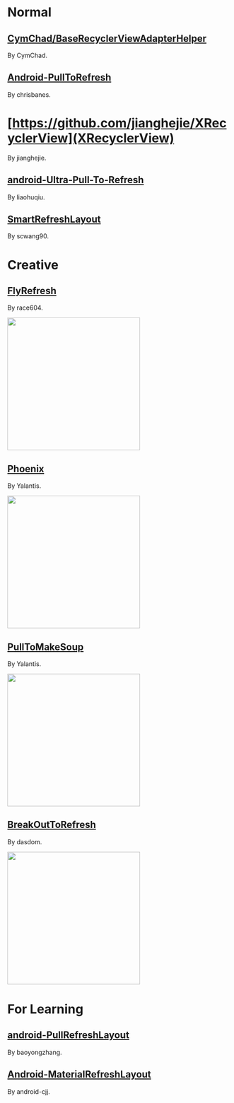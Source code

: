 # Normal

## [CymChad/BaseRecyclerViewAdapterHelper](https://github.com/CymChad/BaseRecyclerViewAdapterHelper)

By CymChad.

## [Android-PullToRefresh](https://github.com/chrisbanes/Android-PullToRefresh)

By chrisbanes.

# [https://github.com/jianghejie/XRecyclerView](XRecyclerView)

By jianghejie.

## [android-Ultra-Pull-To-Refresh](https://github.com/liaohuqiu/android-Ultra-Pull-To-Refresh)

By liaohuqiu.

## [SmartRefreshLayout](https://github.com/scwang90/SmartRefreshLayout)

By scwang90.

# Creative

## [FlyRefresh](https://github.com/race604/FlyRefresh)

By race604.

<img src="https://github.com/race604/FlyRefresh/blob/master/images/flyrefresh.gif" height="300"/>

## [Phoenix](https://github.com/Yalantis/Phoenix)

By Yalantis.

<img src="https://camo.githubusercontent.com/d406ac5a03a2b1fa5cf41fadc8d2408cb8709bdc/68747470733a2f2f6431337961637572716a676172612e636c6f756466726f6e742e6e65742f75736572732f3132353035362f73637265656e73686f74732f313635303331372f7265616c6573746174652d70756c6c5f312d322d332e676966" height="300"/>

## [PullToMakeSoup](https://github.com/Yalantis/PullToMakeSoup)

By Yalantis.

<img src="https://raw.githubusercontent.com/Yalantis/PullToMakeSoup/master/PullToMakeSoupDemo/Resouces/recipe-finder.gif" height="300"/>

## [BreakOutToRefresh](https://github.com/dasdom/BreakOutToRefresh)

By dasdom.

<img src="https://raw.githubusercontent.com/dasdom/BreakOutToRefresh/master/Example/PullToRefreshDemo/what.gif" height="300"/>

# For Learning

## [android-PullRefreshLayout](https://github.com/baoyongzhang/android-PullRefreshLayout)

By baoyongzhang.

## [Android-MaterialRefreshLayout](https://github.com/android-cjj/Android-MaterialRefreshLayout)

By android-cjj.

